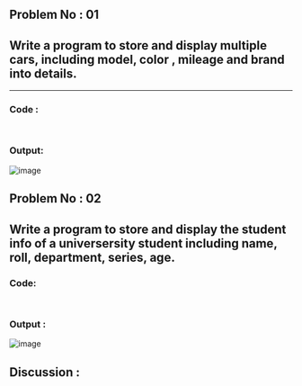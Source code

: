 ## Problem No : 01
## Write a program to store and display multiple cars, including model, color , mileage and brand into details.

---

### Code :

```


```

### Output:

![image](https://github.com/user-attachments/assets/210707f8-eed5-4417-b7a6-3ecd9db80da5)


## Problem No : 02
## Write a program to store and display the student info of a universersity student including name, roll, department, series, age.

### Code:

```


```

### Output :

![image](https://github.com/user-attachments/assets/604b5eca-ab62-4df8-9fcf-94d01b07c2d2)



## Discussion :



